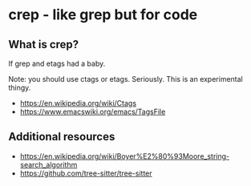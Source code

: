 # crep - like grep but for code

## What is crep?

If grep and etags had a baby.

Note: you should use ctags or etags. Seriously. This is an experimental thingy.

- https://en.wikipedia.org/wiki/Ctags
- https://www.emacswiki.org/emacs/TagsFile

## Additional resources

- https://en.wikipedia.org/wiki/Boyer%E2%80%93Moore_string-search_algorithm
- https://github.com/tree-sitter/tree-sitter

